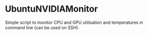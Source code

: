 # UbuntuNVIDIAMonitor
Simple script to monitor CPU and GPU utilisation and temperatures in command line (can be used on SSH).

